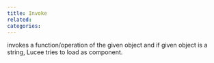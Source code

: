 ```yaml
---
title: Invoke
related:
categories:
---
```


invokes a function/operation of the given object and if given object is a string, Lucee tries to load as component.
